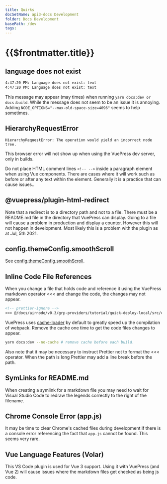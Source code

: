 ```yaml
---
title: Quirks
docSetName: api3-docs Development
folder: Docs Development
basePath: /dev
tags:
---
```


# {{$frontmatter.title}}

<TocHeader />
<TOC class="table-of-contents" :include-level="[2,3]" />

## language does not exist

```bash
4:47:20 PM: Language does not exist: text
4:47:20 PM: Language does not exist: text
```

This message may appear (may times) when running `yarn docs:dev or docs:build`.
While the message does not seem to be an issue it is annoying. Adding
`NODE_OPTIONS="--max-old-space-size=4096"` seems to help sometimes.

## HierarchyRequestError

`HierarchyRequestError: The operation would yield an incorrect node tree.`

This browser error will not show up when using the VuePress dev server, only in
builds.

Do not place HTML comment lines `<!-- -->` inside a paragraph element when using
Vue components. There are cases where it will work such as before or after any
text within the element. Generally it is a practice that can cause issues..

## @vuepress/plugin-html-redirect

Note that a redirect is to a directory path and not to a file. There must be a
README.md file in the directory that VuePress can display. Going to a file will
cause a problem in production and display a counter. However this will not
happen in development. Most likely this is a problem with the plugin as at Jul,
5th 2021.

## config.themeConfig.smoothScroll

See
[config.themeConfig.smoothScroll](./theme.md#config-themeconfig-smoothscroll).

## Inline Code File References

When you change a file that holds code and reference it using the VuePress
markdown operator <<< and change the code, the changes may not appear.

```markdown
<!-- prettier-ignore -->
<<< @/docs/airnode/v0.3/grp-providers/tutorial/quick-deploy-local/src/config.json
```

VuePress uses [cache-loader](https://vuepress.vuejs.org/config/#locales) by
default to greatly speed up the compilation of webpack. Remove the cache one
time to get the code files changes to appear.

```bash
yarn docs:dev --no-cache # remove cache before each build.
```

Also note that it may be necessary to instruct Prettier not to format the <<<
operator. When the path is long Prettier may add a line break before the path.

## SymLinks for README.md

When creating a symlink for a markdown file you may need to wait for Visual
Studio Code to redraw the legends correctly to the right of the filename.

## Chrome Console Error (app.js)

It may be time to clear Chrome's cached files during development if there is a
console error referencing the fact that `app.js` cannot be found. This seems
very rare.

## Vue Language Features (Volar)

This VS Code plugin is used for Vue 3 support. Using it with VuePress (and
Vue 2) will cause issues where the markdown files get checked as being js code.
